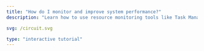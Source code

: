 ```yaml
---
title: "How do I monitor and improve system performance?"
description: "Learn how to use resource monitoring tools like Task Manager or Activity Monitor to optimize startup programs and manage non-essential background services."

svg: /circuit.svg

type: "interactive tutorial"
---
```

